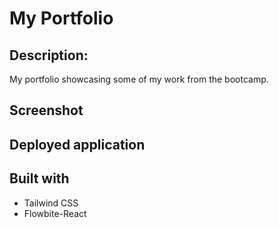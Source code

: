 # My Portfolio

## Description:
My portfolio showcasing some of my work from the bootcamp. 

## Screenshot

## Deployed application

## Built with
* Tailwind CSS
* Flowbite-React
